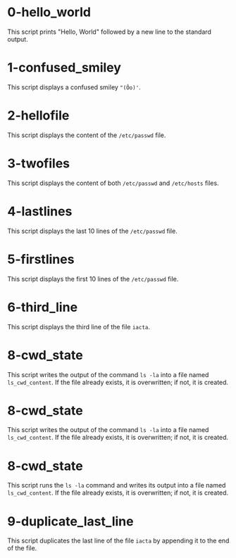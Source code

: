 # 0-hello_world

This script prints "Hello, World" followed by a new line to the standard output.
# 1-confused_smiley

This script displays a confused smiley `"(Ôo)'`.

# 2-hellofile

This script displays the content of the `/etc/passwd` file.

# 3-twofiles

This script displays the content of both `/etc/passwd` and `/etc/hosts` files.

# 4-lastlines

This script displays the last 10 lines of the `/etc/passwd` file.

# 5-firstlines

This script displays the first 10 lines of the `/etc/passwd` file.

# 6-third_line

This script displays the third line of the file `iacta`.

# 8-cwd_state

This script writes the output of the command `ls -la` into a file named `ls_cwd_content`. If the file already exists, it is overwritten; if not, it is created.

# 8-cwd_state

This script writes the output of the command `ls -la` into a file named `ls_cwd_content`. If the file already exists, it is overwritten; if not, it is created.

# 8-cwd_state

This script runs the `ls -la` command and writes its output into a file named `ls_cwd_content`. If the file already exists, it is overwritten; if not, it is created.

# 9-duplicate_last_line

This script duplicates the last line of the file `iacta` by appending it to the end of the file.
